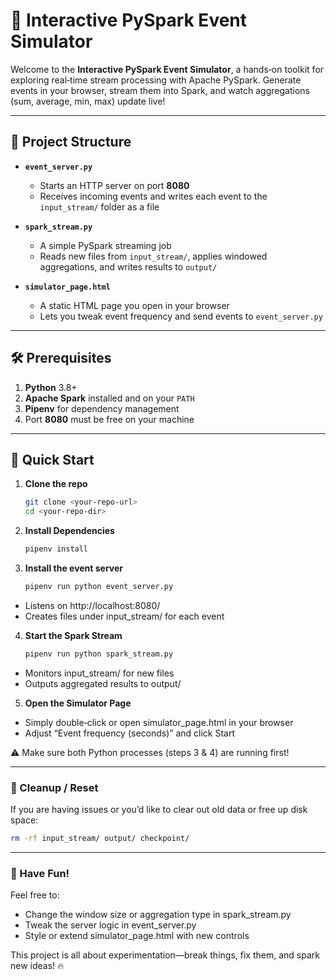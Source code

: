 # 🚀 Interactive PySpark Event Simulator

Welcome to the **Interactive PySpark Event Simulator**, a hands‑on toolkit for exploring real‑time stream processing with Apache PySpark. Generate events in your browser, stream them into Spark, and watch aggregations (sum, average, min, max) update live!

---

## 📁 Project Structure

- **`event_server.py`**  
  - Starts an HTTP server on port **8080**  
  - Receives incoming events and writes each event to the `input_stream/` folder as a file

- **`spark_stream.py`**  
  - A simple PySpark streaming job  
  - Reads new files from `input_stream/`, applies windowed aggregations, and writes results to `output/`

- **`simulator_page.html`**  
  - A static HTML page you open in your browser  
  - Lets you tweak event frequency and send events to `event_server.py`

---

## 🛠️ Prerequisites

1. **Python** 3.8+  
2. **Apache Spark** installed and on your `PATH`  
3. **Pipenv** for dependency management  
4. Port **8080** must be free on your machine

---

## 🚀 Quick Start

1. **Clone the repo**  
   ```bash
   git clone <your‑repo‑url>
   cd <your‑repo‑dir>

2. **Install Dependencies**
    ```bash
    pipenv install
   ```

3. **Install the event server**
    ```bash
    pipenv run python event_server.py
    ```
- Listens on http://localhost:8080/
- Creates files under input_stream/ for each event

4. **Start the Spark Stream**

    ```bash
    pipenv run python spark_stream.py
    ```
- Monitors input_stream/ for new files 
- Outputs aggregated results to output/

5. **Open the Simulator Page**

- Simply double‑click or open simulator_page.html in your browser 
- Adjust “Event frequency (seconds)” and click Start

⚠️ Make sure both Python processes (steps 3 & 4) are running first!

---
### 🧹 Cleanup / Reset

If you are having issues or you’d like to clear out old data or free up disk space:

```bash
rm -rf input_stream/ output/ checkpoint/
```

---
### 🙌 Have Fun!
Feel free to:

- Change the window size or aggregation type in spark_stream.py 
- Tweak the server logic in event_server.py 
- Style or extend simulator_page.html with new controls 

This project is all about experimentation—break things, fix them, and spark new ideas! 🔥